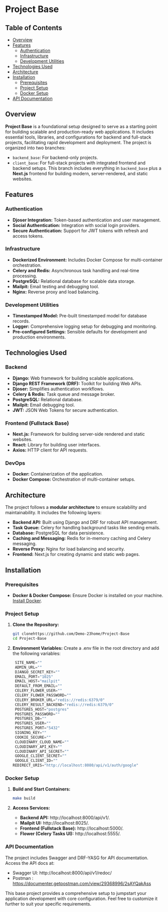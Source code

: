 # Project Base

## Table of Contents

- [Overview](#overview)
- [Features](#features)
  - [Authentication](#authentication)
  - [Infrastructure](#infrastructure)
  - [Development Utilities](#development-utilities)
- [Technologies Used](#technologies-used)
- [Architecture](#architecture)
- [Installation](#installation)
  - [Prerequisites](#prerequisites)
  - [Project Setup](#project-setup)
  - [Docker Setup](#docker-setup)
- [API Documentation](#api-documentation)

## Overview

**Project Base** is a foundational setup designed to serve as a starting point for building scalable and production-ready web applications. It includes essential tools, libraries, and configurations for backend and full-stack projects, facilitating rapid development and deployment. The project is organized into two branches:

- `backend_base`: For backend-only projects.
- `client_base`: For full-stack projects with integrated frontend and backend setups. This branch includes everything in `backend_base` plus a **Next.js** frontend for building modern, server-rendered, and static websites.

## Features

### Authentication

- **Djoser Integration:** Token-based authentication and user management.
- **Social Authentication:** Integration with social login providers.
- **Secure Authentication:** Support for JWT tokens with refresh and access tokens.

### Infrastructure

- **Dockerized Environment:** Includes Docker Compose for multi-container orchestration.
- **Celery and Redis:** Asynchronous task handling and real-time processing.
- **PostgreSQL:** Relational database for scalable data storage.
- **Mailpit:** Email testing and debugging tool.
- **Nginx:** Reverse proxy and load balancing.

### Development Utilities

- **Timestamped Model:** Pre-built timestamped model for database records.
- **Logger:** Comprehensive logging setup for debugging and monitoring.
- **Pre-configured Settings:** Sensible defaults for development and production environments.

## Technologies Used

### Backend

- **Django:** Web framework for building scalable applications.
- **Django REST Framework (DRF):** Toolkit for building Web APIs.
- **Djoser:** Simplifies authentication workflows.
- **Celery & Redis:** Task queue and message broker.
- **PostgreSQL:** Relational database.
- **Mailpit:** Email debugging tool.
- **JWT:** JSON Web Tokens for secure authentication.

### Frontend (Fullstack Base)

- **Next.js:** Framework for building server-side rendered and static websites.
- **React:** Library for building user interfaces.
- **Axios:** HTTP client for API requests.

### DevOps

- **Docker:** Containerization of the application.
- **Docker Compose:** Orchestration of multi-container setups.

## Architecture

The project follows a **modular architecture** to ensure scalability and maintainability. It includes the following layers:

- **Backend API:** Built using Django and DRF for robust API management.
- **Task Queue:** Celery for handling background tasks like sending emails.
- **Database:** PostgreSQL for data persistence.
- **Caching and Messaging:** Redis for in-memory caching and Celery messaging.
- **Reverse Proxy:** Nginx for load balancing and security.
- **Frontend:** Next.js for creating dynamic and static web pages.

## Installation

### Prerequisites

- **Docker & Docker Compose:** Ensure Docker is installed on your machine. [Install Docker](https://docs.docker.com/get-docker/).

### Project Setup

1. **Clone the Repository:**

   ```bash
   git clonehttps://github.com/Demo-23home/Project-Base
   cd Project-Base

2. **Environment Variables:**
Create a .env file in the root directory and add the following variables:
   ```js
    SITE_NAME=""
    ADMIN_URL=""
    DJANGO_SECRET_KEY=""
    EMAIL_PORT="1025"
    EMAIL_HOST="mailpit"
    DEFAULT_FROM_EMAIL=""
    CELERY_FLOWER_USER=""
    CELERY_FLOWER_PASSWORD=""
    CELERY_BROKER_URL="redis://redis:6379/0"
    CELERY_RESULT_BACKEND="redis://redis:6379/0"
    POSTGRES_HOST="postgres"
    POSTGRES_PASSWORD=""
    POSTGRES_DB=""
    POSTGRES_USER=""
    POSTGRES_PORT="5432"
    SIGNING_KEY=""
    COOKIE_SECURE=""
    CLOUDINARY_CLOUD_NAME=""
    CLOUDINARY_API_KEY=""
    CLOUDINARY_API_SECRET=""
    GOOGLE_CLIENT_SECRET=""
    GOOGLE_CLIENT_ID=""
   REDIRECT_URIS="http://localhost:8080/api/v1/auth/google"    
    ```

### Docker Setup

1. **Build and Start Containers:**

   ```bash
   make build
   ```
2. **Access Services:**

    - **Backend API:** http://localhost:8000/api/v1/.
    - **Mailpit UI:** http://localhost:8025/.
    - **Frontend (Fullstack Base):** http://localhost:5000/.
    - **Flower (Celery Tasks UI):** http://localhost:5555/.

### API Documentation

The project includes Swagger and DRF-YASG for API documentation. Access the API docs at:

- Swagger UI: http://localhost:8000/api/v1/redoc/
- Postman : https://documenter.getpostman.com/view/29368996/2sAYQakAss

This base project provides a comprehensive setup to jumpstart your application development with core configuration. Feel free to customize it further to suit your specific requirements.




